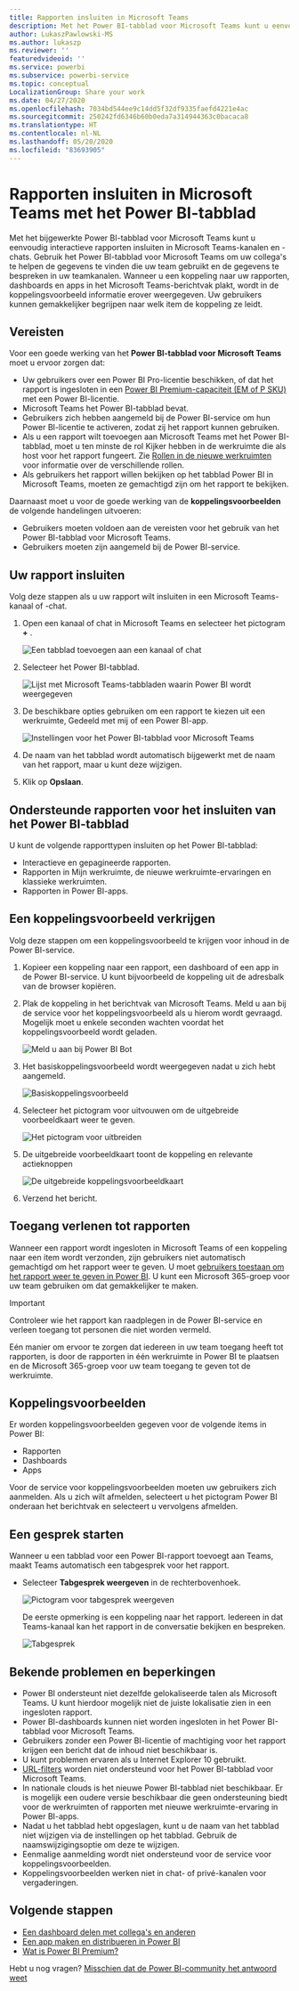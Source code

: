 ```yaml
---
title: Rapporten insluiten in Microsoft Teams
description: Met het Power BI-tabblad voor Microsoft Teams kunt u eenvoudig interactieve rapporten insluiten in kanalen en chats.
author: LukaszPawlowski-MS
ms.author: lukaszp
ms.reviewer: ''
featuredvideoid: ''
ms.service: powerbi
ms.subservice: powerbi-service
ms.topic: conceptual
LocalizationGroup: Share your work
ms.date: 04/27/2020
ms.openlocfilehash: 7034bd544ee9c14dd5f32df9335faefd4221e4ac
ms.sourcegitcommit: 250242fd6346b60b0eda7a314944363c0bacaca8
ms.translationtype: HT
ms.contentlocale: nl-NL
ms.lasthandoff: 05/20/2020
ms.locfileid: "83693905"
---
```

# <a name="embed-reports-in-microsoft-teams-with-the-power-bi-tab"></a>Rapporten insluiten in Microsoft Teams met het Power BI-tabblad

Met het bijgewerkte Power BI-tabblad voor Microsoft Teams kunt u eenvoudig interactieve rapporten insluiten in Microsoft Teams-kanalen en -chats. Gebruik het Power BI-tabblad voor Microsoft Teams om uw collega's te helpen de gegevens te vinden die uw team gebruikt en de gegevens te bespreken in uw teamkanalen.  Wanneer u een koppeling naar uw rapporten, dashboards en apps in het Microsoft Teams-berichtvak plakt, wordt in de koppelingsvoorbeeld informatie erover weergegeven. Uw gebruikers kunnen gemakkelijker begrijpen naar welk item de koppeling ze leidt.

## <a name="requirements"></a>Vereisten

Voor een goede werking van het **Power BI-tabblad voor Microsoft Teams** moet u ervoor zorgen dat:

- Uw gebruikers over een Power BI Pro-licentie beschikken, of dat het rapport is ingesloten in een [Power BI Premium-capaciteit (EM of P SKU)](../admin/service-premium-what-is.md) met een Power BI-licentie.
- Microsoft Teams het Power BI-tabblad bevat.
- Gebruikers zich hebben aangemeld bij de Power BI-service om hun Power BI-licentie te activeren, zodat zij het rapport kunnen gebruiken.
- Als u een rapport wilt toevoegen aan Microsoft Teams met het Power BI-tabblad, moet u ten minste de rol Kijker hebben in de werkruimte die als host voor het rapport fungeert. Zie [Rollen in de nieuwe werkruimten](service-new-workspaces.md#roles-in-the-new-workspaces) voor informatie over de verschillende rollen.
- Als gebruikers het rapport willen bekijken op het tabblad Power BI in Microsoft Teams, moeten ze gemachtigd zijn om het rapport te bekijken.

Daarnaast moet u voor de goede werking van de **koppelingsvoorbeelden** de volgende handelingen uitvoeren:
- Gebruikers moeten voldoen aan de vereisten voor het gebruik van het Power BI-tabblad voor Microsoft Teams.
- Gebruikers moeten zijn aangemeld bij de Power BI-service. 


## <a name="embed-your-report"></a>Uw rapport insluiten

Volg deze stappen als u uw rapport wilt insluiten in een Microsoft Teams-kanaal of -chat.

1. Open een kanaal of chat in Microsoft Teams en selecteer het pictogram **+** .

    ![Een tabblad toevoegen aan een kanaal of chat](media/service-embed-report-microsoft-teams/service-embed-report-microsoft-teams-add.png)

2. Selecteer het Power BI-tabblad.

    ![Lijst met Microsoft Teams-tabbladen waarin Power BI wordt weergegeven](media/service-embed-report-microsoft-teams/service-embed-report-microsoft-teams-tab.png)

3. De beschikbare opties gebruiken om een rapport te kiezen uit een werkruimte, Gedeeld met mij of een Power BI-app.

    ![Instellingen voor het Power BI-tabblad voor Microsoft Teams](media/service-embed-report-microsoft-teams/service-embed-report-microsoft-teams-tab-settings.png)

4. De naam van het tabblad wordt automatisch bijgewerkt met de naam van het rapport, maar u kunt deze wijzigen. 

5. Klik op **Opslaan**.

## <a name="supported-reports-for-embedding-the-power-bi-tab"></a>Ondersteunde rapporten voor het insluiten van het Power BI-tabblad
U kunt de volgende rapporttypen insluiten op het Power BI-tabblad:

- Interactieve en gepagineerde rapporten.
- Rapporten in Mijn werkruimte, de nieuwe werkruimte-ervaringen en klassieke werkruimten.
- Rapporten in Power BI-apps.

## <a name="get-a-link-preview"></a>Een koppelingsvoorbeeld verkrijgen

Volg deze stappen om een koppelingsvoorbeeld te krijgen voor inhoud in de Power BI-service.

1. Kopieer een koppeling naar een rapport, een dashboard of een app in de Power BI-service. U kunt bijvoorbeeld de koppeling uit de adresbalk van de browser kopiëren.

2. Plak de koppeling in het berichtvak van Microsoft Teams. Meld u aan bij de service voor het koppelingsvoorbeeld als u hierom wordt gevraagd. Mogelijk moet u enkele seconden wachten voordat het koppelingsvoorbeeld wordt geladen.

    ![Meld u aan bij Power BI Bot](media/service-embed-report-microsoft-teams/service-teams-link-preview-sign-in-needed.png)

3. Het basiskoppelingsvoorbeeld wordt weergegeven nadat u zich hebt aangemeld.

    ![Basiskoppelingsvoorbeeld](media/service-embed-report-microsoft-teams/service-teams-link-preview-basic.png)

4. Selecteer het pictogram voor uitvouwen om de uitgebreide voorbeeldkaart weer te geven.

    ![Het pictogram voor uitbreiden](media/service-embed-report-microsoft-teams/service-teams-link-preview-expand-icon.png)

5. De uitgebreide voorbeeldkaart toont de koppeling en relevante actieknoppen

    ![De uitgebreide koppelingsvoorbeeldkaart](media/service-embed-report-microsoft-teams/service-teams-link-preview-nice-card.png)

6. Verzend het bericht.



## <a name="grant-access-to-reports"></a>Toegang verlenen tot rapporten

Wanneer een rapport wordt ingesloten in Microsoft Teams of een koppeling naar een item wordt verzonden, zijn gebruikers niet automatisch gemachtigd om het rapport weer te geven. U moet [gebruikers toestaan om het rapport weer te geven in Power BI](service-share-dashboards.md). U kunt een Microsoft 365-groep voor uw team gebruiken om dat gemakkelijker te maken.

> [!IMPORTANT]
> Controleer wie het rapport kan raadplegen in de Power BI-service en verleen toegang tot personen die niet worden vermeld.

Eén manier om ervoor te zorgen dat iedereen in uw team toegang heeft tot rapporten, is door de rapporten in één werkruimte in Power BI te plaatsen en de Microsoft 365-groep voor uw team toegang te geven tot de werkruimte.

## <a name="link-previews"></a>Koppelingsvoorbeelden 

Er worden koppelingsvoorbeelden gegeven voor de volgende items in Power BI:
- Rapporten
- Dashboards
- Apps

Voor de service voor koppelingsvoorbeelden moeten uw gebruikers zich aanmelden. Als u zich wilt afmelden, selecteert u het pictogram Power BI onderaan het berichtvak en selecteert u vervolgens afmelden.

## <a name="start-a-conversation"></a>Een gesprek starten

Wanneer u een tabblad voor een Power BI-rapport toevoegt aan Teams, maakt Teams automatisch een tabgesprek voor het rapport. 

- Selecteer **Tabgesprek weergeven** in de rechterbovenhoek.

    ![Pictogram voor tabgesprek weergeven](media/service-embed-report-microsoft-teams/power-bi-teams-conversation-icon.png)

    De eerste opmerking is een koppeling naar het rapport. Iedereen in dat Teams-kanaal kan het rapport in de conversatie bekijken en bespreken.

    ![Tabgesprek](media/service-embed-report-microsoft-teams/power-bi-teams-conversation-tab.png)

## <a name="known-issues-and-limitations"></a>Bekende problemen en beperkingen

- Power BI ondersteunt niet dezelfde gelokaliseerde talen als Microsoft Teams. U kunt hierdoor mogelijk niet de juiste lokalisatie zien in een ingesloten rapport.
- Power BI-dashboards kunnen niet worden ingesloten in het Power BI-tabblad voor Microsoft Teams.
- Gebruikers zonder een Power BI-licentie of machtiging voor het rapport krijgen een bericht dat de inhoud niet beschikbaar is.
- U kunt problemen ervaren als u Internet Explorer 10 gebruikt. <!--You can look at the [browsers support for Power BI](../consumer/end-user-browsers.md) and for [Microsoft 365](https://products.office.com/office-system-requirements#Browsers-section). -->
- [URL-filters](service-url-filters.md) worden niet ondersteund voor het Power BI-tabblad voor Microsoft Teams.
- In nationale clouds is het nieuwe Power BI-tabblad niet beschikbaar. Er is mogelijk een oudere versie beschikbaar die geen ondersteuning biedt voor de werkruimten of rapporten met nieuwe werkruimte-ervaring in Power BI-apps. 
- Nadat u het tabblad hebt opgeslagen, kunt u de naam van het tabblad niet wijzigen via de instellingen op het tabblad. Gebruik de naamswijzigingsoptie om deze te wijzigen.
- Eenmalige aanmelding wordt niet ondersteund voor de service voor koppelingsvoorbeelden.
- Koppelingsvoorbeelden werken niet in chat- of privé-kanalen voor vergaderingen.

## <a name="next-steps"></a>Volgende stappen
- [Een dashboard delen met collega's en anderen](service-share-dashboards.md)  
- [Een app maken en distribueren in Power BI](service-create-distribute-apps.md)  
- [Wat is Power BI Premium?](../admin/service-premium-what-is.md)

Hebt u nog vragen? [Misschien dat de Power BI-community het antwoord weet](https://community.powerbi.com/)
